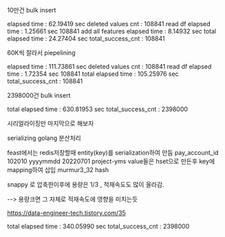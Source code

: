 10만건 bulk insert

elapsed time : 62.19419 sec
deleted values cnt : 108841
read df elapsed time : 1.25661 sec
108841
add all features elapsed time : 8.14932 sec
total elapsed time : 24.27404 sec
total_success_cnt : 108841



60K씩 잘라서 piepelining

elapsed time : 111.73861 sec
deleted values cnt : 108841
read df elapsed time : 1.72354 sec
108841
total elapsed time : 105.25976 sec
total_success_cnt : 108841



2398000건  bulk insert

total elapsed time : 630.81953 sec
total_success_cnt : 2398000


시리얼라이징만 마지막으로 해보자

serializing
golang
분산처리



feast에서는
redis저장할때 entity(key)를 serialization하여 만듬
pay_account_id  102010 yyyymmdd 20220701 project-yms
value들은 hset으로 만든후  key에 mapping하여 삽입
murmur3_32 hash 


snappy 로 압축한이후에 용량은 1/3 , 적재속도도 많이 올라감.

--> 용량크면 그 자체로 적재속도에 영향을 미치는듯


https://data-engineer-tech.tistory.com/35

total elapsed time : 340.05990 sec
total_success_cnt : 2398000


